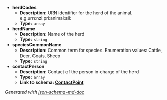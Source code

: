  - <b id="#/properties/herdCodes">herdCodes</b>
	 - **Description:** URN identifier for the herd of the animal. e.g.urn:nzl:pri:animal:sil:<herdstring>
	 - **Type:** `array`
 - <b id="#/properties/herdName">herdName</b>
	 - **Description:** Name of the herd
	 - **Type:** `string`
 - <b id="#/properties/speciesCommonName">speciesCommonName</b>
	 - **Description:** Common term for species. Enumeration values: Cattle, Deer, Goats, Sheep
	 - **Type:** `string`
 - <b id="#/properties/contactPerson">contactPerson</b>
	 - **Description:** Contact of the person in charge of the herd
	 - **Type:** `array`
	 - <b id="contactpointhttpsgithub.comdatalinker-orgsharedblobmastercontactpoint.md">Link to schema: [ContactPoint](https://github.com/Datalinker-Org/Shared/blob/master/ContactPoint.md)</b>

_Generated with [json-schema-md-doc](https://brianwendt.github.io/json-schema-md-doc/)_